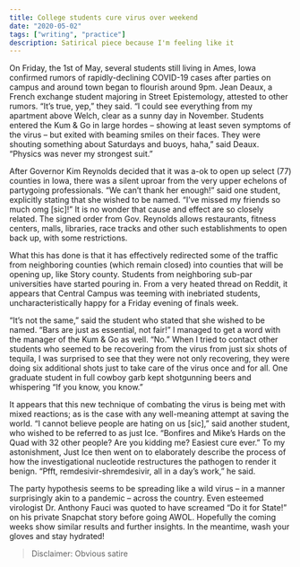 ```yaml
---
title: College students cure virus over weekend
date: "2020-05-02"
tags: ["writing", "practice"]
description: Satirical piece because I'm feeling like it
---
```


On Friday, the 1st of May, several students still living in Ames, Iowa confirmed rumors of rapidly-declining COVID-19 cases after parties on campus and around town began to flourish around 9pm. Jean Deaux, a French exchange student majoring in Street Epistemology, attested to other rumors. “It’s true, yep,” they said. “I could see everything from my apartment above Welch, clear as a sunny day in November. Students entered the Kum & Go in large hordes – showing at least seven symptoms of the virus – but exited with beaming smiles on their faces. They were shouting something about Saturdays and buoys, haha,” said Deaux. “Physics was never my strongest suit.”

After Governor Kim Reynolds decided that it was a-ok to open up select (77) counties in Iowa, there was a silent uproar from the very upper echelons of partygoing professionals. “We can’t thank her enough!” said one student, explicitly stating that she wished to be named. “I’ve missed my friends so much omg [sic]!” It is no wonder that cause and effect are so closely related. The signed order from Gov. Reynolds allows restaurants, fitness centers, malls, libraries, race tracks and other such establishments to open back up, with some restrictions.

What this has done is that it has effectively redirected some of the traffic from neighboring counties (which remain closed) into counties that will be opening up, like Story county. Students from neighboring sub-par universities have started pouring in. From a very heated thread on Reddit, it appears that Central Campus was teeming with inebriated students, uncharacteristically happy for a Friday evening of finals week.

“It’s not the same,” said the student who stated that she wished to be named. “Bars are just as essential, not fair!” I managed to get a word with the manager of the Kum & Go as well. “No.” When I tried to contact other students who seemed to be recovering from the virus from just six shots of tequila, I was surprised to see that they were not only recovering, they were doing six additional shots just to take care of the virus once and for all. One graduate student in full cowboy garb kept shotgunning beers and whispering “If you know, you know.”

It appears that this new technique of combating the virus is being met with mixed reactions; as is the case with any well-meaning attempt at saving the world. “I cannot believe people are hating on us [sic],” said another student, who wished to be referred to as just Ice. “Bonfires and Mike’s Hards on the Quad with 32 other people? Are you kidding me? Easiest cure ever.” To my astonishment, Just Ice then went on to elaborately describe the process of how the investigational nucleotide restructures the pathogen to render it benign. “Pfft, remdesivir-shremdesivir, all in a day’s work,” he said.

The party hypothesis seems to be spreading like a wild virus – in a manner surprisingly akin to a pandemic – across the country. Even esteemed virologist Dr. Anthony Fauci was quoted to have screamed “Do it for State!” on his private Snapchat story before going AWOL. Hopefully the coming weeks show similar results and further insights. In the meantime, wash your gloves and stay hydrated!

> Disclaimer: Obvious satire